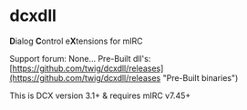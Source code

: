 **dcxdll**
======

**D**ialog **C**ontrol e**X**tensions for mIRC

Support forum: None...
Pre-Built dll's: [https://github.com/twig/dcxdll/releases](https://github.com/twig/dcxdll/releases "Pre-Built binaries")

This is DCX version 3.1+ & requires mIRC v7.45+
